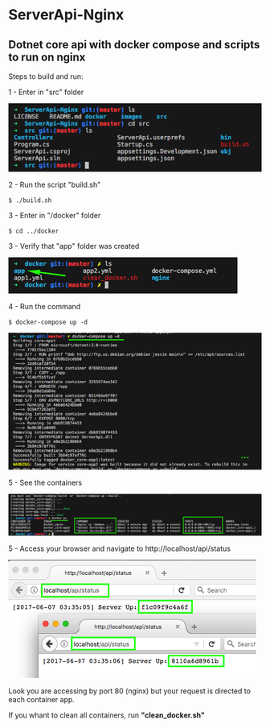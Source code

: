 # ServerApi-Nginx
Dotnet core api with docker compose and scripts to run on nginx
----

Steps to build and run:

1 - Enter in "src" folder

![image](images/01.png)

2 - Run the script "build.sh"
```
$ ./build.sh
```

3 - Enter in "/docker" folder
```
$ cd ../docker
```

3 - Verify that "app" folder was created

![image](images/02.png)

4 - Run the command
```
$ docker-compose up -d
```
![image](images/03.png)

5 - See the containers

![image](images/04.png)

5 - Access your browser and navigate to http://localhost/api/status

![image](images/05.png)

Look you are accessing by port 80 (nginx) but your request is directed to each container app.

If you whant to clean all containers, run __"clean_docker.sh"__
